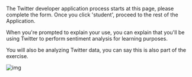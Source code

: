 <!--title={Applying for a Twitter Developer Account}-->

The Twitter developer application process starts at this page, please complete the form. Once you click 'student', proceed to the rest of the Application. 



When you're prompted to explain your use, you can explain that you'll be using Twitter to perform sentiment analysis for learning purposes. 



You will also be analyzing Twitter data, you can say this is also part of the exercise. 

![img](https://lh4.googleusercontent.com/bOVrW7NkR9zdzVGR5Wpn4blHLWwsbRapfxYJdsFB2MXaEGDfD6GQ7REp8h42A3fSQmHDLtpAhsxEuSymYElifWq_dn4742hYwzfhO2nmZce6u5CtLhh8mJmBLSQ4KydLGG9NMWNp9F4)

